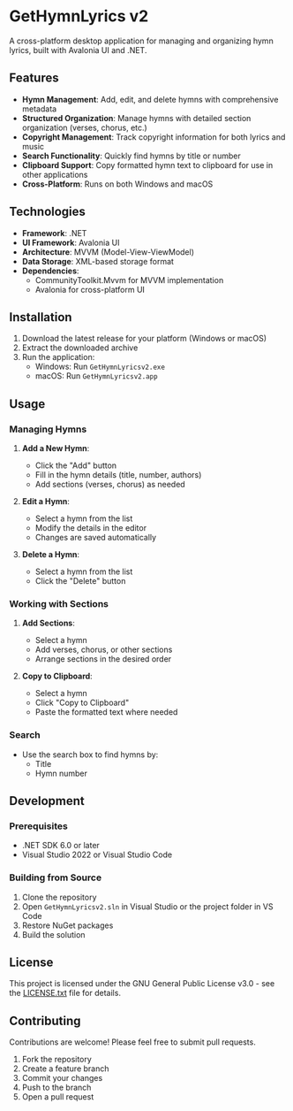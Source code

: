 # GetHymnLyrics v2

A cross-platform desktop application for managing and organizing hymn lyrics, built with Avalonia UI and .NET.

## Features

- **Hymn Management**: Add, edit, and delete hymns with comprehensive metadata
- **Structured Organization**: Manage hymns with detailed section organization (verses, chorus, etc.)
- **Copyright Management**: Track copyright information for both lyrics and music
- **Search Functionality**: Quickly find hymns by title or number
- **Clipboard Support**: Copy formatted hymn text to clipboard for use in other applications
- **Cross-Platform**: Runs on both Windows and macOS

## Technologies

- **Framework**: .NET
- **UI Framework**: Avalonia UI
- **Architecture**: MVVM (Model-View-ViewModel)
- **Data Storage**: XML-based storage format
- **Dependencies**: 
  - CommunityToolkit.Mvvm for MVVM implementation
  - Avalonia for cross-platform UI

## Installation

1. Download the latest release for your platform (Windows or macOS)
2. Extract the downloaded archive
3. Run the application:
   - Windows: Run `GetHymnLyricsv2.exe`
   - macOS: Run `GetHymnLyricsv2.app`

## Usage

### Managing Hymns

1. **Add a New Hymn**:
   - Click the "Add" button
   - Fill in the hymn details (title, number, authors)
   - Add sections (verses, chorus) as needed

2. **Edit a Hymn**:
   - Select a hymn from the list
   - Modify the details in the editor
   - Changes are saved automatically

3. **Delete a Hymn**:
   - Select a hymn from the list
   - Click the "Delete" button

### Working with Sections

1. **Add Sections**:
   - Select a hymn
   - Add verses, chorus, or other sections
   - Arrange sections in the desired order

2. **Copy to Clipboard**:
   - Select a hymn
   - Click "Copy to Clipboard"
   - Paste the formatted text where needed

### Search

- Use the search box to find hymns by:
  - Title
  - Hymn number

## Development

### Prerequisites

- .NET SDK 6.0 or later
- Visual Studio 2022 or Visual Studio Code

### Building from Source

1. Clone the repository
2. Open `GetHymnLyricsv2.sln` in Visual Studio or the project folder in VS Code
3. Restore NuGet packages
4. Build the solution

## License

This project is licensed under the GNU General Public License v3.0 - see the [LICENSE.txt](LICENSE.txt) file for details.

## Contributing

Contributions are welcome! Please feel free to submit pull requests.

1. Fork the repository
2. Create a feature branch
3. Commit your changes
4. Push to the branch
5. Open a pull request
